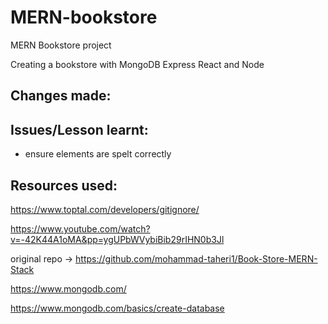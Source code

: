 # MERN-bookstore
MERN Bookstore project


Creating a bookstore with MongoDB Express React and Node

## Changes made:


## Issues/Lesson learnt:

- ensure elements are spelt correctly


## Resources used: 

https://www.toptal.com/developers/gitignore/

https://www.youtube.com/watch?v=-42K44A1oMA&pp=ygUPbWVybiBib29rIHN0b3Jl

original repo -> https://github.com/mohammad-taheri1/Book-Store-MERN-Stack

https://www.mongodb.com/

https://www.mongodb.com/basics/create-database
